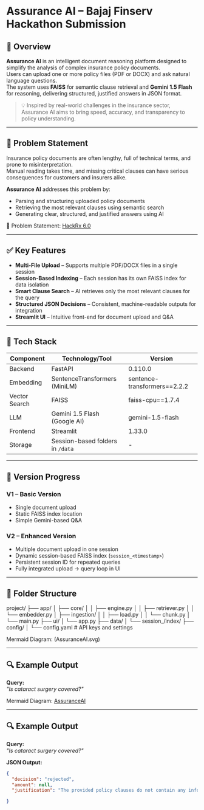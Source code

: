 # Assurance AI – Bajaj Finserv Hackathon Submission  

## 🚀 Overview  

**Assurance AI** is an intelligent document reasoning platform designed to simplify the analysis of complex insurance policy documents.  
Users can upload one or more policy files (PDF or DOCX) and ask natural language questions.  
The system uses **FAISS** for semantic clause retrieval and **Gemini 1.5 Flash** for reasoning, delivering structured, justified answers in JSON format.  

> 💡 Inspired by real-world challenges in the insurance sector, Assurance AI aims to bring speed, accuracy, and transparency to policy understanding.  

---

## 🎯 Problem Statement  

Insurance policy documents are often lengthy, full of technical terms, and prone to misinterpretation.  
Manual reading takes time, and missing critical clauses can have serious consequences for customers and insurers alike.  

**Assurance AI** addresses this problem by:  
- Parsing and structuring uploaded policy documents  
- Retrieving the most relevant clauses using semantic search  
- Generating clear, structured, and justified answers using AI  

📌 Problem Statement: [HackRx 6.0](https://hackrx.in/#problem-statement)  

---

## ✅ Key Features  

- **Multi-File Upload** – Supports multiple PDF/DOCX files in a single session  
- **Session-Based Indexing** – Each session has its own FAISS index for data isolation  
- **Smart Clause Search** – AI retrieves only the most relevant clauses for the query  
- **Structured JSON Decisions** – Consistent, machine-readable outputs for integration  
- **Streamlit UI** – Intuitive front-end for document upload and Q&A  

---

## 🧠 Tech Stack  

| Component     | Technology/Tool                 | Version                      |
| ------------- | ------------------------------- | ---------------------------- |
| Backend       | FastAPI                         | 0.110.0                      |
| Embedding     | SentenceTransformers (MiniLM)   | sentence-transformers==2.2.2 |
| Vector Search | FAISS                           | faiss-cpu==1.7.4             |
| LLM           | Gemini 1.5 Flash (Google AI)    | gemini-1.5-flash             |
| Frontend      | Streamlit                       | 1.33.0                       |
| Storage       | Session-based folders in `/data`| -                            |

---

## 🧩 Version Progress  

### **V1 – Basic Version**  
- Single document upload  
- Static FAISS index location  
- Simple Gemini-based Q&A  

### **V2 – Enhanced Version**  
- Multiple document upload in one session  
- Dynamic session-based FAISS index (`session_<timestamp>`)  
- Persistent session ID for repeated queries  
- Fully integrated upload → query loop in UI  

---

## 📂 Folder Structure  


project/
├── app/
│   ├── core/
│   │   ├── engine.py
│   │   ├── retriever.py
│   │   └── embedder.py
│   ├── ingestion/
│   │   ├── load.py
│   │   └── chunk.py
│   └── main.py
├── ui/
│   └── app.py
├── data/
│   └── session_<id>/index/
├── config/
│   └── config.yaml
       # API keys and settings

Mermaid Diagram: (AssuranceAI.svg)  

---

## 🔍 Example Output  

**Query:**  
*"Is cataract surgery covered?"*  

Mermaid Diagram: [AssuranceAI](AssuranceAI.svg)  

---

## 🔍 Example Output  

**Query:**  
*"Is cataract surgery covered?"*  

**JSON Output:**  
```json
{
  "decision": "rejected",
  "amount": null,
  "justification": "The provided policy clauses do not contain any information regarding coverage for cataract."

}




 

